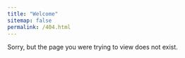 ```yaml
---
title: "Welcome"
sitemap: false
permalink: /404.html
---
```


Sorry, but the page you were trying to view does not exist.
